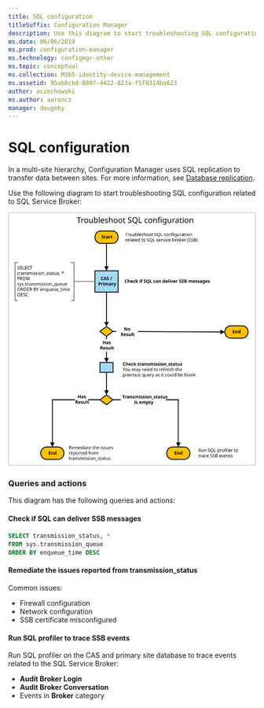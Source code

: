 ```yaml
---
title: SQL configuration
titleSuffix: Configuration Manager
description: Use this diagram to start troubleshooting SQL configuration for Configuration Manager
ms.date: 06/06/2019
ms.prod: configuration-manager
ms.technology: configmgr-other
ms.topic: conceptual
ms.collection: M365-identity-device-management
ms.assetid: 95ab8cbd-0807-4422-823a-f5f9314ba623
author: aczechowski
ms.author: aaroncz
manager: dougeby
---
```


# SQL configuration

In a multi-site hierarchy, Configuration Manager uses SQL replication to transfer data between sites. For more information, see [Database replication](/sccm/core/servers/manage/data-transfers-between-sites#bkmk_dbrep).

Use the following diagram to start troubleshooting SQL configuration related to SQL Service Broker:

![Diagram to troubleshoot SQL configuration](media/sql-configuration.svg)

### Queries and actions

This diagram has the following queries and actions:

#### Check if SQL can deliver SSB messages

```sql
SELECT transmission_status, *
FROM sys.transmission_queue
ORDER BY enqueue_time DESC
```

#### Remediate the issues reported from transmission_status

Common issues:

- Firewall configuration
- Network configuration
- SSB certificate misconfigured

#### Run SQL profiler to trace SSB events

Run SQL profiler on the CAS and primary site database to trace events related to the SQL Service Broker:

- **Audit Broker Login**
- **Audit Broker Conversation**
- Events in **Broker** category
